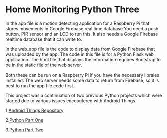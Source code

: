 # Home Monitoring Python Three

In the app file is a motion detecting application for a Raspberry Pi that stores movements in Google Firebase real time database.You need a push button, PIR sensor and an LCD to run this. It also needs a Google Firebase realtime database
that it can write to.

In the web_app file is the code to display data from Google Firebase that was uploaded by the app. The code in this
file is for a Python Flask web application. The html file that displays the information requires Bootstrap to be in
the static file of the web server.

Both these can be run on a Raspberry Pi if you have the necessary libraies installed. The web server needs some
data to return from Firebase, so it is best to run the app file code first.

This project was a continuation of two previous Python projects which were started due to various issues encountered with Android Things.

1.[Android Things Repository](https://github.com/aldersjus/Home-Monitoring-Android-Things)

2.[Python Part One](https://github.com/aldersjus/Home-Monitoring-Python)

3.[Python Part Two](https://github.com/aldersjus/Home-Monitoring-Python-Two)


